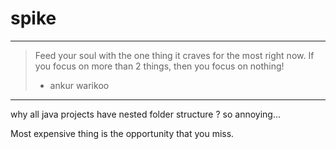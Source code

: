 

# spike

---
> Feed your soul with the one thing it craves for the most right now.
> If you focus on more than 2 things, then you focus on nothing! 
> - ankur warikoo
---


why all java projects have nested folder structure ? so annoying...

Most expensive thing is the opportunity that you miss.
